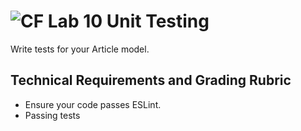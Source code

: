 ![CF](https://i.imgur.com/7v5ASc8.png)  Lab 10 Unit Testing
=======

Write tests for your Article model.


## Technical Requirements and Grading Rubric
 - Ensure your code passes ESLint.
 - Passing tests
